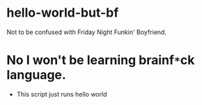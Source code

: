 # hello-world-but-bf
Not to be confused with Friday Night Funkin' Boyfriend.

# No I won't be learning brainf`*`ck language.
- This script just runs hello world
